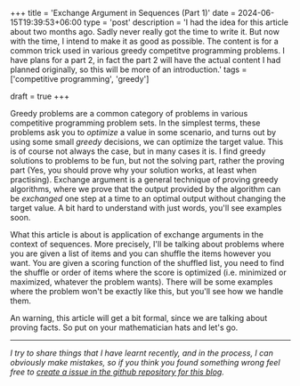 +++
title = 'Exchange Argument in Sequences (Part 1)'
date = 2024-06-15T19:39:53+06:00
type = 'post'
description = 'I had the idea for this article about two months ago. Sadly never really got the time to write it. But now with the time, I intend to make it as good as possible. The content is for a common trick used in various greedy competitve programming problems. I have plans for a part 2, in fact the part 2 will have the actual content I had planned originally, so this will be more of an introduction.'
tags = ['competitive programming', 'greedy']

draft = true
+++

Greedy problems are a common category of problems in various competitive programming problem sets. In the simplest terms, these problems ask you to _optimize_ a value in some scenario, and turns out by using some small _greedy_ decisions, we can optimize the target value. This is of course not always the case, but in many cases it is. I find greedy solutions to problems to be fun, but not the solving part, rather the proving part (Yes, you should prove why your solution works, at least when practising). Exchange argument is a general technique of proving greedy algorithms, where we prove that the output provided by the algorithm can be _exchanged_ one step at a time to an optimal output without changing the target value. A bit hard to understand with just words, you'll see examples soon.

What this article is about is application of exchange arguments in the context of sequences. More precisely, I'll be talking about problems where you are given a list of items and you can shuffle the items however you want. You are given a scoring function of the shuffled list, you need to find the shuffle or order of items where the score is optimized (i.e. minimized or maximized, whatever the problem wants). There will be some examples where the problem won't be exactly like this, but you'll see how we handle them.

An warning, this article will get a bit formal, since we are talking about proving facts. So put on your mathematician hats and let's go.

---
_I try to share things that I have learnt recently, and in the process, I can obviously make mistakes, so if you think you found something wrong feel free to [create a issue in the github repository for this blog](https://github.com/upobir/upobir.github.io/issues/new)._
